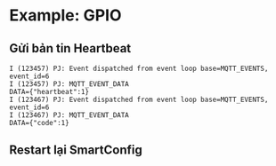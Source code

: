 # Example: GPIO

## Gửi bản tin Heartbeat
```
I (123457) PJ: Event dispatched from event loop base=MQTT_EVENTS, event_id=6
I (123457) PJ: MQTT_EVENT_DATA
DATA={"heartbeat":1}
I (123467) PJ: Event dispatched from event loop base=MQTT_EVENTS, event_id=6
I (123467) PJ: MQTT_EVENT_DATA
DATA={"code":1}
```
## Restart lại SmartConfig

